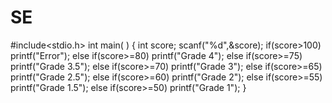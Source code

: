 # SE
#include<stdio.h>
int  main(  )
{
    int score;
    scanf("%d",&score);
    if(score>100) 
       	printf("Error"); 
    else if(score>=80) 
       	printf("Grade 4"); 
    else if(score>=75)
       	printf("Grade  3.5");
    else if(score>=70)
       	printf("Grade  3");
    else if(score>=65)
       	printf("Grade  2.5");
    else if(score>=60)
       	printf("Grade  2");
    else if(score>=55)
       	printf("Grade  1.5");
    else if(score>=50)
       	printf("Grade  1");
}
